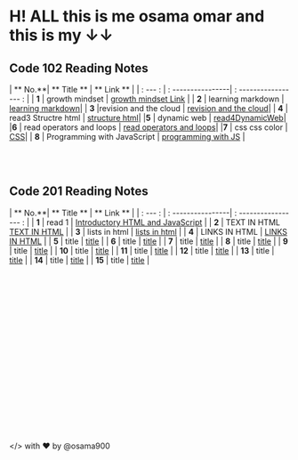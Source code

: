 # H! ALL this is me osama omar and this is my &#8595;&#8595; 
## Code 102 Reading Notes

| ** No.**| ** Title **           | ** Link **            |
| : --- : | : ----------------| : ----------------- : |
| **1**   | growth mindset  | [growth mindset Link](https://osama900.github.io/reading-notes/growth%20mindset) |
| **2**   | learning markdown | [learning markdown](https://osama900.github.io/reading-notes/Learning%20Markdown)|
| **3**   |revision and the cloud | [revision and the cloud](https://osama900.github.io/reading-notes/Revisions%20and%20the%20Cloud)|
| **4**   | read3 Structre html | [structure html](https://osama900.github.io/reading-notes/read3StructureHtml)|
|**5**     | dynamic web | [read4DynamicWeb](https://osama900.github.io/reading-notes/read4DynamicWeb)|
|**6** | read operators and loops | [read operators and loops](https://osama900.github.io/reading-notes/read%20operators)|
|**7** | css css color | [CSS](https://osama900.github.io/reading-notes/design%20with%20css)|
| **8** | Programming with JavaScript | [programming with JS](https://osama900.github.io/reading-notes/read%207programmingJS) |

<br>
<br>

## Code 201 Reading Notes

| ** No.**| ** Title **           | ** Link **            |
| : --- : | : ----------------| : ----------------- : |
| **1**  |    read 1   |  [Introductory HTML and JavaScript](https://osama900.github.io/reading-notes/level2/read1) |
| **2**  | TEXT IN HTML  [TEXT IN HTML](https://osama900.github.io/reading-notes/level2/class%202/class-02) |
| **3**  | lists in html |  [lists in html](https://osama900.github.io/reading-notes/level2/class-03/read-03) |
| **4**  |    LINKS IN HTML  |  [LINKS IN HTML](https://osama900.github.io/reading-notes/level2/class-04/read-04) |
| **5**  |    title  |  [title](#) |
| **6**  |    title  |  [title](#) |
| **7**  |    title  |  [title](#) |
| **8**  |    title  |  [title](#) |
| **9**  |    title  |  [title](#) |
| **10**  |    title  |  [title](#) |
| **11**  |    title  |  [title](#) |
| **12**  |    title  |  [title](#) |
| **13**  |    title  |  [title](#) |
| **14**  |    title  |  [title](#) |
| **15**  |    title  |  [title](#) |

<br>


<br>

<br>

<br>
<br>
<br>
<br>
<br>
<br><br>

<br>

<br>
<br>
<br>
<br>
<br>
<br>

</> with ❤️ by @osama900
